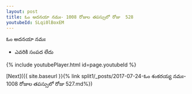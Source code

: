 ```yaml
---
layout: post
title: ఓం అదనయా నమః- 1008 రోజుల తపస్సులో రోజు  528
youtubeId: SLqi0lBoxEM
---
```

 
 
 ఓం అదనయా నమః  
 
 -  ఎవరికి సంపద లేదు 
 
  
 
  
 
 
 
 
 
 


{% include youtubePlayer.html id=page.youtubeId %}
 
[Next]({{ site.baseurl }}{% link  split1/_posts/2017-07-24-ఓం శంకరయ్య నమః- 1008 రోజుల తపస్సులో రోజు  527.md%})
 
